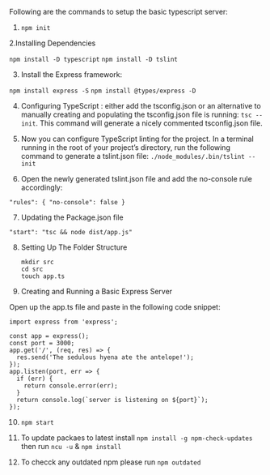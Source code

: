Following are the commands to setup the basic typescript server: 

1. `npm init`

2.Installing Dependencies

`npm install -D typescript`
`npm install -D tslint`

3. Install the Express framework:

`npm install express -S`
`npm install @types/express -D`

4. Configuring TypeScript : either add the tsconfig.json or an alternative to manually creating and populating the
   tsconfig.json file is running: `tsc --init`. This command will generate a nicely commented tsconfig.json file.

5. Now you can configure TypeScript linting for the project. In a terminal running in the
   root of your project’s directory, run the following command to generate a tslint.json file:
   `./node_modules/.bin/tslint --init`

6. Open the newly generated tslint.json file and add the no-console rule accordingly:

`"rules": { "no-console": false }`

7. Updating the Package.json file

`"start": "tsc && node dist/app.js"`

8. Setting Up The Folder Structure

   ```
   mkdir src
   cd src
   touch app.ts
   ```

9. Creating and Running a Basic Express Server

Open up the app.ts file and paste in the following code snippet:

```
import express from 'express';

const app = express();
const port = 3000;
app.get('/', (req, res) => {
  res.send('The sedulous hyena ate the antelope!');
});
app.listen(port, err => {
  if (err) {
    return console.error(err);
  }
  return console.log(`server is listening on ${port}`);
});

```

10. `npm start`


11. To update packaes to latest install
`npm install -g npm-check-updates`
then run `ncu -u` & `npm install`

12. To checck any outdated npm please run `npm outdated`
